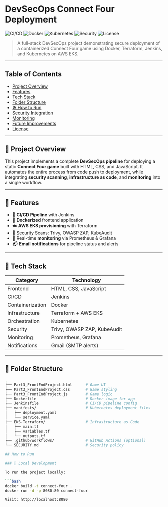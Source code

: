 # DevSecOps Connect Four Deployment

![CI/CD](https://img.shields.io/badge/Jenkins-CI%2FCD-blue)
![Docker](https://img.shields.io/badge/Docker-Containerized-blue)
![Kubernetes](https://img.shields.io/badge/K8s-Deployed-green)
![Security](https://img.shields.io/badge/Security-Scanned-critical)
![License](https://img.shields.io/badge/license-MIT-blue.svg)

> A full-stack DevSecOps project demonstrating secure deployment of a containerized Connect Four game using Docker, Terraform, Jenkins, and Kubernetes on AWS EKS.

---

##  Table of Contents

- [ Project Overview](#-project-overview)
- [ Features](#-features)
- [ Tech Stack](#-tech-stack)
- [ Folder Structure](#-folder-structure)
- [⚙ How to Run](#️-how-to-run)
- [ Security Integration](#-security-integration)
- [ Monitoring](#-monitoring)
- [ Future Improvements](#-future-improvements)
- [ License](#-license)

---

## 🎯 Project Overview

This project implements a complete **DevSecOps pipeline** for deploying a static **Connect Four game** built with HTML, CSS, and JavaScript. It automates the entire process from code push to deployment, while integrating **security scanning**, **infrastructure as code**, and **monitoring** into a single workflow.

---

## 🧠 Features

- 🔄 **CI/CD Pipeline** with Jenkins
- 🐳 **Dockerized** frontend application
- ☁️ **AWS EKS provisioning** with Terraform
- 🔐 Security Scans: Trivy, OWASP ZAP, KubeAudit
- 🧠 Real-time **monitoring** via Prometheus & Grafana
- 📬 **Email notifications** for pipeline status and alerts

---

## 🧰 Tech Stack

| Category        | Technology          |
|----------------|---------------------|
| Frontend       | HTML, CSS, JavaScript |
| CI/CD          | Jenkins             |
| Containerization | Docker            |
| Infrastructure | Terraform + AWS EKS |
| Orchestration  | Kubernetes          |
| Security       | Trivy, OWASP ZAP, KubeAudit |
| Monitoring     | Prometheus, Grafana |
| Notifications  | Gmail (SMTP alerts) |

---

## 📁 Folder Structure

```bash
.
├── Part3_FrontEndProject.html      # Game UI
├── Part3_FrontEndProject.css       # Game styling
├── Part3_FrontEndProject.js        # Game logic
├── Dockerfile                      # Docker image for app
├── Jenkinsfile                     # CI/CD pipeline config
├── manifests/                      # Kubernetes deployment files
│   ├── deployment.yaml
│   └── service.yaml
├── EKS-Terraform/                  # Infrastructure as Code
│   ├── main.tf
│   ├── variables.tf
│   └── outputs.tf
├── .github/workflows/              # GitHub Actions (optional)
└── SECURITY.md                     # Security policy

## How to Run

### 🚀 Local Development

To run the project locally:

```bash
docker build -t connect-four .
docker run -d -p 8080:80 connect-four

Visit: http://localhost:8080
